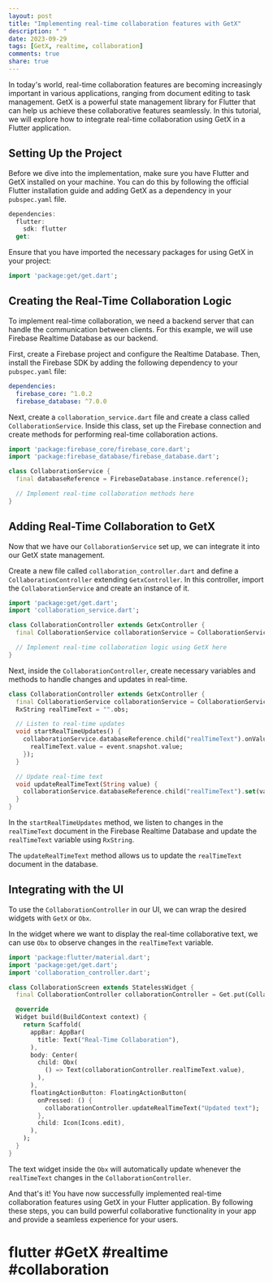 ```yaml
---
layout: post
title: "Implementing real-time collaboration features with GetX"
description: " "
date: 2023-09-29
tags: [GetX, realtime, collaboration]
comments: true
share: true
---
```


In today's world, real-time collaboration features are becoming increasingly important in various applications, ranging from document editing to task management. GetX is a powerful state management library for Flutter that can help us achieve these collaborative features seamlessly. In this tutorial, we will explore how to integrate real-time collaboration using GetX in a Flutter application.

## Setting Up the Project

Before we dive into the implementation, make sure you have Flutter and GetX installed on your machine. You can do this by following the official Flutter installation guide and adding GetX as a dependency in your `pubspec.yaml` file.

```dart
dependencies:
  flutter:
    sdk: flutter
  get:
```

Ensure that you have imported the necessary packages for using GetX in your project:

```dart
import 'package:get/get.dart';
```

## Creating the Real-Time Collaboration Logic

To implement real-time collaboration, we need a backend server that can handle the communication between clients. For this example, we will use Firebase Realtime Database as our backend.

First, create a Firebase project and configure the Realtime Database. Then, install the Firebase SDK by adding the following dependency to your `pubspec.yaml` file:

```yaml
dependencies:
  firebase_core: ^1.0.2
  firebase_database: ^7.0.0
```

Next, create a `collaboration_service.dart` file and create a class called `CollaborationService`. Inside this class, set up the Firebase connection and create methods for performing real-time collaboration actions.

```dart
import 'package:firebase_core/firebase_core.dart';
import 'package:firebase_database/firebase_database.dart';

class CollaborationService {
  final databaseReference = FirebaseDatabase.instance.reference();

  // Implement real-time collaboration methods here
}
```

## Adding Real-Time Collaboration to GetX

Now that we have our `CollaborationService` set up, we can integrate it into our GetX state management.

Create a new file called `collaboration_controller.dart` and define a `CollaborationController` extending `GetxController`. In this controller, import the `CollaborationService` and create an instance of it.

```dart
import 'package:get/get.dart';
import 'collaboration_service.dart';

class CollaborationController extends GetxController {
  final CollaborationService collaborationService = CollaborationService();

  // Implement real-time collaboration logic using GetX here
}
```

Next, inside the `CollaborationController`, create necessary variables and methods to handle changes and updates in real-time.

```dart
class CollaborationController extends GetxController {
  final CollaborationService collaborationService = CollaborationService();
  RxString realTimeText = "".obs;

  // Listen to real-time updates
  void startRealTimeUpdates() {
    collaborationService.databaseReference.child("realTimeText").onValue.listen((event) {
      realTimeText.value = event.snapshot.value;
    });
  }

  // Update real-time text
  void updateRealTimeText(String value) {
    collaborationService.databaseReference.child("realTimeText").set(value);
  }
}
```

In the `startRealTimeUpdates` method, we listen to changes in the `realTimeText` document in the Firebase Realtime Database and update the `realTimeText` variable using `RxString`.

The `updateRealTimeText` method allows us to update the `realTimeText` document in the database.

## Integrating with the UI

To use the `CollaborationController` in our UI, we can wrap the desired widgets with `GetX` or `Obx`.

In the widget where we want to display the real-time collaborative text, we can use `Obx` to observe changes in the `realTimeText` variable.

```dart
import 'package:flutter/material.dart';
import 'package:get/get.dart';
import 'collaboration_controller.dart';

class CollaborationScreen extends StatelessWidget {
  final CollaborationController collaborationController = Get.put(CollaborationController());

  @override
  Widget build(BuildContext context) {
    return Scaffold(
      appBar: AppBar(
        title: Text("Real-Time Collaboration"),
      ),
      body: Center(
        child: Obx(
          () => Text(collaborationController.realTimeText.value),
        ),
      ),
      floatingActionButton: FloatingActionButton(
        onPressed: () {
          collaborationController.updateRealTimeText("Updated text");
        },
        child: Icon(Icons.edit),
      ),
    );
  }
}
```

The text widget inside the `Obx` will automatically update whenever the `realTimeText` changes in the `CollaborationController`.

And that's it! You have now successfully implemented real-time collaboration features using GetX in your Flutter application. By following these steps, you can build powerful collaborative functionality in your app and provide a seamless experience for your users.

# flutter #GetX #realtime #collaboration
